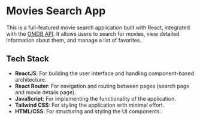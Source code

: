 # Movies Search App

This is a full-featured movie search application built with React, integrated with the [OMDB API](https://www.omdbapi.com/). It allows users to search for movies, view detailed information about them, and manage a list of favorites.

## Tech Stack

- **ReactJS**: For building the user interface and handling component-based architecture.
- **React Router**: For navigation and routing between pages (search page and movie details page).
- **JavaScript**: For implementing the functionality of the application.
- **Tailwind CSS**: For styling the application with minimal effort.
- **HTML/CSS**: For structuring and styling the UI components.